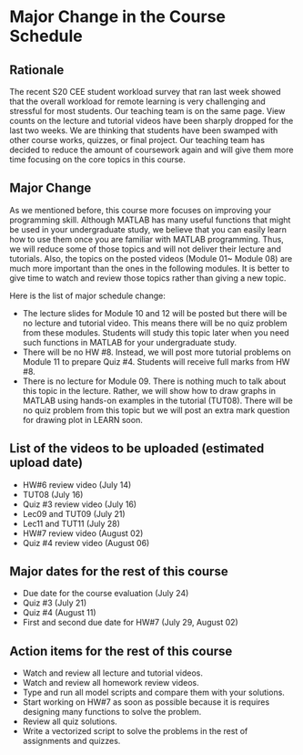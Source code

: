 # Major Change in the Course Schedule

## Rationale
The recent S20 CEE student workload survey that ran last week showed that the overall workload for remote learning is very challenging and stressful for most students. Our teaching team is on the same page. View counts on the lecture and tutorial videos have been sharply dropped for the last two weeks. We are thinking that students have been swamped with other course works, quizzes, or final project. Our teaching team has decided to reduce the amount of coursework again and will give them more time focusing on the core topics in this course. 

## Major Change
As we mentioned before, this course more focuses on improving your programming skill. Although MATLAB has many useful functions that might be used in your undergraduate study, we believe that you can easily learn how to use them once you are familiar with MATLAB programming. Thus, we will reduce some of those topics and will not deliver their lecture and tutorials.  Also, the topics on the posted videos (Module 01~ Module 08) are much more important than the ones in the following modules. It is better to give time to watch and review those topics rather than giving a new topic. 

Here is the list of major schedule change:
* The lecture slides for Module 10 and 12 will be posted but there will be no lecture and tutorial video. This means there will be no quiz problem from these modules. Students will study this topic later when you need such functions in MATLAB for your undergraduate study.  
* There will be no HW #8. Instead, we will post more tutorial problems on Module 11 to prepare Quiz #4. Students will receive full marks from HW #8.
* There is no lecture for Module 09. There is nothing much to talk about this topic in the lecture. Rather, we will show how to draw graphs in MATLAB using hands-on examples in the tutorial (TUT08). There will be no quiz problem from this topic but we will post an extra mark question for drawing plot in LEARN soon. 

## List of the videos to be uploaded (estimated upload date)
*  HW#6 review video (July 14) 
*  TUT08 (July 16) 
*  Quiz #3 review video (July 16)
*  Lec09 and TUT09 (July 21)
*  Lec11 and TUT11 (July 28)
*  HW#7 review video (August 02)
*  Quiz #4 review video (August 06)

## Major dates for the rest of this course
*  Due date for the course evaluation (July 24) 
*  Quiz #3 (July 21)
*  Quiz #4 (August 11)
*  First and second due date for HW#7 (July 29, August 02)  

## Action items for the rest of this course
*  Watch and review all lecture and tutorial videos. 
*  Watch and review all homework review videos. 
*  Type and run all model scripts and compare them with your solutions. 
*  Start working on HW#7 as soon as possible because it is requires designing many functions to solve the problem. 
*  Review all quiz solutions. 
*  Write a vectorized script to solve the problems in the rest of assignments and quizzes. 
